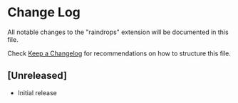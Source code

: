 # Change Log

All notable changes to the "raindrops" extension will be documented in this file.

Check [Keep a Changelog](http://keepachangelog.com/) for recommendations on how to structure this file.

## [Unreleased]

- Initial release